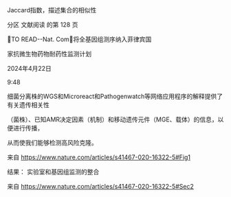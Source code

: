 

Jaccard指数，描述集合的相似性



分区 文献阅读 的第 128 页

TO READ--Nat. Com：将全基因组测序纳入菲律宾国

家抗微生物药物耐药性监测计划

2024年4月22日

9:48



细菌分离株的WGS和Microreact和Pathogenwatch等网络应用程序的解释提供了有关遗传相关性

（菌株）、已知AMR决定因素（机制）和移动遗传元件（MGE、载体）的信息，以便进行传播，

从而使我们能够检测高风险克隆。

来自 <https://www.nature.com/articles/s41467-020-16322-5#Fig1>

结果：
实验室和基因组监测的整合

来自 <https://www.nature.com/articles/s41467-020-16322-5#Sec2>

